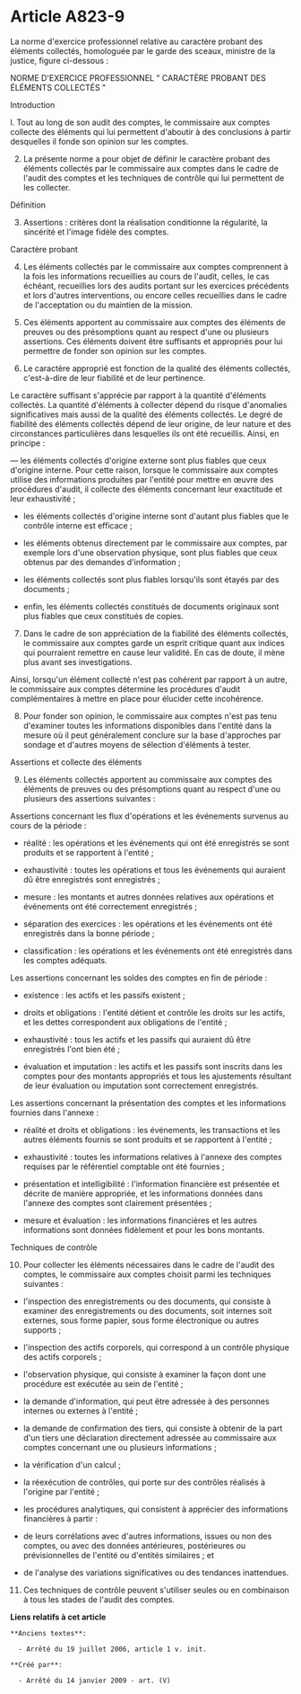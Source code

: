 # Article A823-9

La norme d'exercice professionnel relative au caractère probant des éléments collectés, homologuée par le garde des sceaux,
ministre de la justice, figure ci-dessous :

NORME D'EXERCICE PROFESSIONNEL " CARACTÈRE PROBANT DES ÉLÉMENTS COLLECTÉS "

Introduction

l. Tout au long de son audit des comptes, le commissaire aux comptes collecte des éléments qui lui permettent d'aboutir à des
conclusions à partir desquelles il fonde son opinion sur les comptes.

2. La présente norme a pour objet de définir le caractère probant des éléments collectés par le commissaire aux comptes dans
le cadre de l'audit des comptes et les techniques de contrôle qui lui permettent de les collecter.

Définition

3. Assertions : critères dont la réalisation conditionne la régularité, la sincérité et l'image fidèle des comptes.

Caractère probant

4. Les éléments collectés par le commissaire aux comptes comprennent à la fois les informations recueillies au cours de
l'audit, celles, le cas échéant, recueillies lors des audits portant sur les exercices précédents et lors d'autres
interventions, ou encore celles recueillies dans le cadre de l'acceptation ou du maintien de la mission.

5. Ces éléments apportent au commissaire aux comptes des éléments de preuves ou des présomptions quant au respect d'une ou
plusieurs assertions. Ces éléments doivent être suffisants et appropriés pour lui permettre de fonder son opinion sur les
comptes.

6. Le caractère approprié est fonction de la qualité des éléments collectés, c'est-à-dire de leur fiabilité et de leur
pertinence.

Le caractère suffisant s'apprécie par rapport à la quantité d'éléments collectés. La quantité d'éléments à collecter dépend
du risque d'anomalies significatives mais aussi de la qualité des éléments collectés. Le degré de fiabilité des éléments
collectés dépend de leur origine, de leur nature et des circonstances particulières dans lesquelles ils ont été recueillis.
Ainsi, en principe :

― les éléments collectés d'origine externe sont plus fiables que ceux d'origine interne. Pour cette raison, lorsque le
commissaire aux comptes utilise des informations produites par l'entité pour mettre en œuvre des procédures d'audit, il
collecte des éléments concernant leur exactitude et leur exhaustivité ;

- les éléments collectés d'origine interne sont d'autant plus fiables que le contrôle interne est efficace ;

- les éléments obtenus directement par le commissaire aux comptes, par exemple lors d'une observation physique, sont plus
fiables que ceux obtenus par des demandes d'information ;

- les éléments collectés sont plus fiables lorsqu'ils sont étayés par des documents ;

- enfin, les éléments collectés constitués de documents originaux sont plus fiables que ceux constitués de copies.

7. Dans le cadre de son appréciation de la fiabilité des éléments collectés, le commissaire aux comptes garde un esprit
critique quant aux indices qui pourraient remettre en cause leur validité. En cas de doute, il mène plus avant ses
investigations.

Ainsi, lorsqu'un élément collecté n'est pas cohérent par rapport à un autre, le commissaire aux comptes détermine les
procédures d'audit complémentaires à mettre en place pour élucider cette incohérence.

8. Pour fonder son opinion, le commissaire aux comptes n'est pas tenu d'examiner toutes les informations disponibles dans
l'entité dans la mesure où il peut généralement conclure sur la base d'approches par sondage et d'autres moyens de sélection
d'éléments à tester.

Assertions et collecte des éléments

9. Les éléments collectés apportent au commissaire aux comptes des éléments de preuves ou des présomptions quant au respect
d'une ou plusieurs des assertions suivantes :

Assertions concernant les flux d'opérations et les événements survenus au cours de la période :

- réalité : les opérations et les événements qui ont été enregistrés se sont produits et se rapportent à l'entité ;

- exhaustivité : toutes les opérations et tous les événements qui auraient dû être enregistrés sont enregistrés ;

- mesure : les montants et autres données relatives aux opérations et événements ont été correctement enregistrés ;

- séparation des exercices : les opérations et les événements ont été enregistrés dans la bonne période ;

- classification : les opérations et les événements ont été enregistrés dans les comptes adéquats.

Les assertions concernant les soldes des comptes en fin de période :

- existence : les actifs et les passifs existent ;

- droits et obligations : l'entité détient et contrôle les droits sur les actifs, et les dettes correspondent aux obligations
de l'entité ;

- exhaustivité : tous les actifs et les passifs qui auraient dû être enregistrés l'ont bien été ;

- évaluation et imputation : les actifs et les passifs sont inscrits dans les comptes pour des montants appropriés et tous
les ajustements résultant de leur évaluation ou imputation sont correctement enregistrés.

Les assertions concernant la présentation des comptes et les informations fournies dans l'annexe :

- réalité et droits et obligations : les événements, les transactions et les autres éléments fournis se sont produits et se
rapportent à l'entité ;

- exhaustivité : toutes les informations relatives à l'annexe des comptes requises par le référentiel comptable ont été
fournies ;

- présentation et intelligibilité : l'information financière est présentée et décrite de manière appropriée, et les
informations données dans l'annexe des comptes sont clairement présentées ;

- mesure et évaluation : les informations financières et les autres informations sont données fidèlement et pour les bons
montants.

Techniques de contrôle

10. Pour collecter les éléments nécessaires dans le cadre de l'audit des comptes, le commissaire aux comptes choisit parmi
les techniques suivantes :

- l'inspection des enregistrements ou des documents, qui consiste à examiner des enregistrements ou des documents, soit
internes soit externes, sous forme papier, sous forme électronique ou autres supports ;

- l'inspection des actifs corporels, qui correspond à un contrôle physique des actifs corporels ;

- l'observation physique, qui consiste à examiner la façon dont une procédure est exécutée au sein de l'entité ;

- la demande d'information, qui peut être adressée à des personnes internes ou externes à l'entité ;

- la demande de confirmation des tiers, qui consiste à obtenir de la part d'un tiers une déclaration directement adressée au
commissaire aux comptes concernant une ou plusieurs informations ;

- la vérification d'un calcul ;

- la réexécution de contrôles, qui porte sur des contrôles réalisés à l'origine par l'entité ;

- les procédures analytiques, qui consistent à apprécier des informations financières à partir :

- de leurs corrélations avec d'autres informations, issues ou non des comptes, ou avec des données antérieures, postérieures
ou prévisionnelles de l'entité ou d'entités similaires ; et

- de l'analyse des variations significatives ou des tendances inattendues.

11. Ces techniques de contrôle peuvent s'utiliser seules ou en combinaison à tous les stades de l'audit des comptes.

**Liens relatifs à cet article**

	**Anciens textes**:

	  - Arrêté du 19 juillet 2006, article 1 v. init.

	**Créé par**:

	  - Arrêté du 14 janvier 2009 - art. (V)
